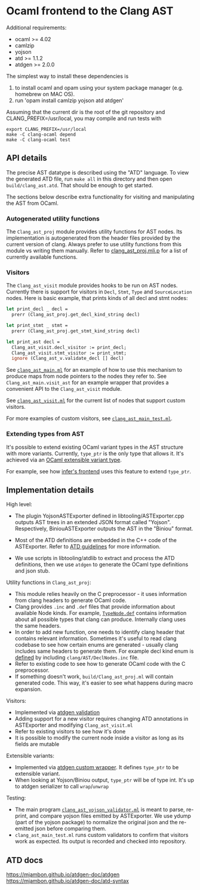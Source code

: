 
# Ocaml frontend to the Clang AST


Additional requirements:
- ocaml >= 4.02
- camlzip
- yojson
- atd >= 1.1.2
- atdgen >= 2.0.0

The simplest way to install these dependencies is
1) to install ocaml and opam using your system package manager (e.g. homebrew on MAC OS).
2) run 'opam install camlzip yojson atd atdgen'

Assuming that the current dir is the root of the git repository and CLANG_PREFIX=/usr/local, you may compile and run tests with
```
export CLANG_PREFIX=/usr/local
make -C clang-ocaml depend
make -C clang-ocaml test
```

## API details

The precise AST datatype is described using the "ATD" language. To view the generated ATD file, run `make all` in this directory and then open `build/clang_ast.atd`. That should be enough to get started.

The sections below describe extra functionality for visiting and manipulating the AST from OCaml.

### Autogenerated utility functions

The `Clang_ast_proj` module provides utility functions for AST nodes. Its implementation is autogenerated from the header files provided by the current version of clang. Always prefer to use utility functions from this module vs writing them manually.
Refer to [clang_ast_proj.mli.p](clang_ast_proj.mli.p) for a list of currently available functions.

### Visitors

The `Clang_ast_visit` module provides hooks to be run on AST nodes. Currently there is support for visitors in `Decl`, `Stmt`, `Type` and `SourceLocation` nodes. Here is basic example, that prints kinds of all decl and stmt nodes:
```OCaml
let print_decl _ decl =
  prerr (Clang_ast_proj.get_decl_kind_string decl)

let print_stmt _ stmt =
  prerr (Clang_ast_proj.get_stmt_kind_string decl)

let print_ast decl =
  Clang_ast_visit.decl_visitor := print_decl;
  Clang_ast_visit.stmt_visitor := print_stmt;
  ignore (Clang_ast_v.validate_decl [] decl)
```

See [`clang_ast_main.ml`](clang_ast_main.ml) for an example of how to use this mechanism to produce maps from node pointers to the nodes they refer to. See `Clang_ast_main.visit_ast` for an example wrapper that provides a convenient API to the `Clang_ast_visit` module.

See [`clang_ast_visit.ml`](clang_ast_visit.ml) for the current list of nodes that support custom visitors.

For more examples of custom visitors, see [`clang_ast_main_test.ml`](clang_ast_main_test.ml).

### Extending types from AST

It's possible to extend existing OCaml variant types in the AST structure with more variants. Currently, `type_ptr` is the only type that allows it. It's achieved via an [OCaml extensible variant type](https://caml.inria.fr/pub/docs/manual-ocaml/extn.html#sec252).

For example, see how [infer's frontend](https://github.com/facebook/infer/blob/8c6615963f79f03a644ae9087eb160da89a09a1a/infer/src/clang/clang_ast_extend.ml) uses this feature to extend `type_ptr`.


## Implementation details

High level:
- The plugin YojsonASTExporter defined in libtooling/ASTExporter.cpp outputs AST trees in an extended JSON format called "Yojson". Respectively, BiniouASTExporter outputs the AST in the "Biniou" format.

- Most of the ATD definitions are embedded in the C++ code of the ASTExporter. Refer to [ATD guidelines](../libtooling/ATD_GUIDELINES.md) for more information.

- We use scripts in libtooling/atdlib to extract and process the ATD definitions, then we use `atdgen` to generate the OCaml type definitions and json stub.

Utility functions in `Clang_ast_proj`:
- This module relies heavily on the C preprocessor - it uses information from clang headers to generate OCaml code.
- Clang provides `.inc` and `.def` files that provide information about available Node kinds. For example, [`TypeNode.def`](https://github.com/llvm-mirror/clang/blob/fe32c6a33461a8c60e18c0414d4844a47442328a/include/clang/AST/TypeNodes.def) contains information about all possible types that clang can produce. Internally clang uses the same headers.
- In order to add new function, one needs to identify clang header that contains relevant information. Sometimes it's useful to read clang codebase to see how certain enums are generated - usually clang includes same headers to generate them. For example decl kind enum is [defined](https://github.com/llvm-mirror/clang/blob/c5dd58546ce4d20cd71cc26cb790e7f91c8f908f/include/clang/AST/DeclBase.h#L84-L91) by including `clang/AST/DeclNodes.inc` file.
- Refer to existing code to see how to generate OCaml code with the C preprocessor.
- If something doesn't work, `build/Clang_ast_proj.ml` will contain generated code. This way, it's easier to see what happens during macro expansion.

Visitors:
- Implemented via [atdgen validation](https://mjambon.github.io/atdgen-doc/atdgen#field-validator)
- Adding support for a new visitor requires changing ATD annotations in ASTExporter and modifying `Clang_ast_visit.ml`
- Refer to existing visitors to see how it's done
- It is possible to modify the current node inside a visitor as long as its fields are mutable

Extensible variants:
- Implemented via [atdgen custom wrapper](https://mjambon.github.io/atdgen-doc/atdgen#field-t). It defines `type_ptr` to be extensible variant.
- When looking at Yojson/Biniou output, `type_ptr` will be of type int. It's up to atdgen serializer to call `wrap`/`unwrap`

Testing:
- The main program [`clang_ast_yojson_validator.ml`](clang_ast_yojson_validator.ml) is meant to parse, re-print, and compare yojson files emitted by ASTExporter. We use ydump (part of the yojson package) to normalize the original json and the re-emitted json before comparing them.
- `clang_ast_main_test.ml` runs custom validators to confirm that visitors work as expected. Its output is recorded and checked into repository.

## ATD docs
https://mjambon.github.io/atdgen-doc/atdgen
https://mjambon.github.io/atdgen-doc/atd-syntax
